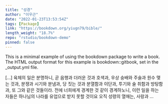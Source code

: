 ```yaml
---
title: "성경"
author: "이우근"
date: "2022-01-23T13:53:54Z"
tags: [Package]
link: "https://bookdown.org/yiugn79/bible/"
length_weight: "18.7%"
repo: "rstudio/bookdown-demo"
pinned: false
---
```


<p>This is a minimal example of using the bookdown package to write a book.
The HTML output format for this example is bookdown::gitbook,
set in the _output.yml file.</p> [...] 육체의 일은 분명하니, 곧 음행과 더러운 것과 호색과, 우상 숭배와 주술과 원수 맺는 것과, 분쟁과 시기와 분냄과, 당 짓는 것과 분열함과 이단과, 투기와 술 취함과 방탕함과, 또 그와 같은 것들이라. 전에 너희에게 경계한 것 같이 경계하노니, 이런 일을 하는 자들은 하나님의 나라를 유업으로 받지 못할 것이요 오직 성령의 열매는, 사랑과 ...
